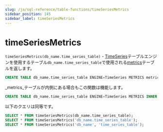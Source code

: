 ```yaml
---
slug: /ja/sql-reference/table-functions/timeSeriesMetrics
sidebar_position: 145
sidebar_label: timeSeriesMetrics
---
```


# timeSeriesMetrics

`timeSeriesMetrics(db_name.time_series_table)` - [TimeSeries](../../engines/table-engines/integrations/time-series.md)テーブルエンジンを使用するテーブル`db_name.time_series_table`で使用される[metrics](../../engines/table-engines/integrations/time-series.md#metrics-table)テーブルを返します。

``` sql
CREATE TABLE db_name.time_series_table ENGINE=TimeSeries METRICS metrics_table
```

_metrics_テーブルが内側にある場合もこの関数は機能します。

``` sql
CREATE TABLE db_name.time_series_table ENGINE=TimeSeries METRICS INNER UUID '01234567-89ab-cdef-0123-456789abcdef'
```

以下のクエリは同等です。

``` sql
SELECT * FROM timeSeriesMetrics(db_name.time_series_table);
SELECT * FROM timeSeriesMetrics('db_name.time_series_table');
SELECT * FROM timeSeriesMetrics('db_name', 'time_series_table');
```

